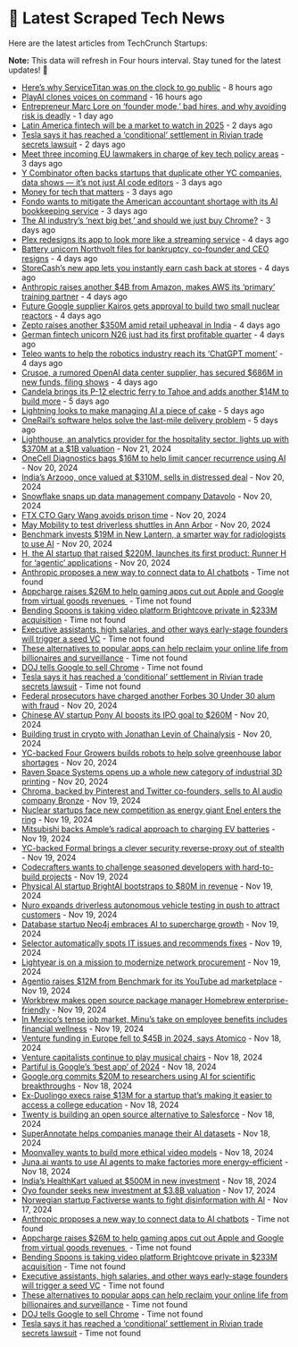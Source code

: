 
# 📰 Latest Scraped Tech News

Here are the latest articles from TechCrunch Startups:

**Note:** This data will refresh in Four hours interval. Stay tuned for the latest updates! 🔄
- [Here’s why ServiceTitan was on the clock to go public](https://techcrunch.com/2024/11/25/heres-why-servicetitan-was-on-the-clock-to-go-public/) - 8 hours ago
- [PlayAI clones voices on command](https://techcrunch.com/2024/11/25/playai-clones-voices-on-command/) - 16 hours ago
- [Entrepreneur Marc Lore on ‘founder mode,’ bad hires, and why avoiding risk is deadly](https://techcrunch.com/2024/11/24/entrepreneur-marc-lore-on-founder-mode-bad-hires-and-why-avoiding-risk-is-deadly/) - 1 day ago
- [Latin America fintech will be a market to watch in 2025](https://techcrunch.com/2024/11/24/latin-america-fintech-will-be-a-market-to-watch-in-2025/) - 2 days ago
- [Tesla says it has reached a ‘conditional’ settlement in Rivian trade secrets lawsuit](https://techcrunch.com/2024/11/23/tesla-says-it-has-reached-a-conditional-settlement-in-rivian-trade-secrets-lawsuit/) - 2 days ago
- [Meet three incoming EU lawmakers in charge of key tech policy areas](https://techcrunch.com/2024/11/23/meet-three-incoming-eu-lawmakers-in-charge-of-key-tech-policy-areas/) - 3 days ago
- [Y Combinator often backs startups that duplicate other YC companies, data shows — it’s not just AI code editors](https://techcrunch.com/2024/11/22/y-combinator-often-backs-startups-that-duplicate-other-yc-companies-data-shows-its-not-just-ai-code-editors/) - 3 days ago
- [Money for tech that matters](https://techcrunch.com/2024/11/22/money-for-tech-that-matters/) - 3 days ago
- [Fondo wants to mitigate the American accountant shortage with its AI bookkeeping service](https://techcrunch.com/2024/11/22/yc-backed-fondo-raises-funding-for-its-ai-powered-bookkeeping-and-taxes-platform/) - 3 days ago
- [The AI industry’s ‘next big bet,’ and should we just buy Chrome?](https://techcrunch.com/podcast/the-ai-industrys-next-big-bet-and-should-we-just-buy-chrome/) - 3 days ago
- [Plex redesigns its app to look more like a streaming service](https://techcrunch.com/2024/11/22/plex-redesigns-its-app-to-look-more-like-a-streaming-service/) - 4 days ago
- [Battery unicorn Northvolt files for bankruptcy, co-founder and CEO resigns](https://techcrunch.com/2024/11/22/battery-unicorn-northvolt-files-for-bankruptcy-co-founder-and-ceo-resigns/) - 4 days ago
- [StoreCash’s new app lets you instantly earn cash back at stores](https://techcrunch.com/2024/11/22/storecashs-new-app-lets-you-instantly-earn-cash-back-at-stores/) - 4 days ago
- [Anthropic raises another $4B from Amazon, makes AWS its ‘primary’ training partner](https://techcrunch.com/2024/11/22/anthropic-raises-an-additional-4b-from-amazon-makes-aws-its-primary-cloud-partner/) - 4 days ago
- [Future Google supplier Kairos gets approval to build two small nuclear reactors](https://techcrunch.com/2024/11/21/future-google-supplier-kairos-gets-approval-to-build-two-small-nuclear-reactors/) - 4 days ago
- [Zepto raises another $350M amid retail upheaval in India](https://techcrunch.com/2024/11/21/zepto-raises-another-350-million-amid-retail-upheaval-in-india/) - 4 days ago
- [German fintech unicorn N26 just had its first profitable quarter](https://techcrunch.com/2024/11/21/german-fintech-unicorn-n26-just-had-its-first-profitable-quarter/) - 4 days ago
- [Teleo wants to help the robotics industry reach its ‘ChatGPT moment’](https://techcrunch.com/2024/11/21/teleo-wants-to-help-the-robotics-industry-reach-its-chatgpt-moment/) - 4 days ago
- [Crusoe, a rumored OpenAI data center supplier, has secured $686M in new funds, filing shows](https://techcrunch.com/2024/11/21/crusoe-a-rumored-openai-data-center-supplier-has-secured-686m-in-new-funds-filing-shows/) - 4 days ago
- [Candela brings its P-12 electric ferry to Tahoe and adds another $14M to build more](https://techcrunch.com/2024/11/21/candela-brings-its-p-12-electric-ferry-to-tahoe-and-adds-another-14m-to-build-more/) - 5 days ago
- [Lightning looks to make managing AI a piece of cake](https://techcrunch.com/2024/11/21/lightning-ai-looks-to-make-managing-ai-a-piece-of-cake/) - 5 days ago
- [OneRail’s software helps solve the last-mile delivery problem](https://techcrunch.com/2024/11/21/onerails-software-helps-solve-the-last-mile-delivery-problem/) - 5 days ago
- [Lighthouse, an analytics provider for the hospitality sector, lights up with $370M at a $1B valuation](https://techcrunch.com/2024/11/21/lighthouse-an-analytics-provider-for-the-hospitality-sector-lights-up-with-370m-at-a-1b-valuation/) - Nov 21, 2024
- [OneCell Diagnostics bags $16M to help limit cancer recurrence using AI](https://techcrunch.com/2024/11/20/onecell-diagnostics-bags-16m-to-help-limit-cancer-recurrence-using-ai/) - Nov 20, 2024
- [India’s Arzooo, once valued at $310M, sells in distressed deal](https://techcrunch.com/2024/11/20/arzooo-once-valued-at-310m-sells-in-distressed-deal/) - Nov 20, 2024
- [Snowflake snaps up data management company Datavolo](https://techcrunch.com/2024/11/20/snowflake-snaps-up-data-management-company-datavolo/) - Nov 20, 2024
- [FTX CTO Gary Wang avoids prison time](https://techcrunch.com/2024/11/20/ftx-cto-gary-wang-avoids-prison-time/) - Nov 20, 2024
- [May Mobility to test driverless shuttles in Ann Arbor](https://techcrunch.com/2024/11/20/may-mobility-to-test-driverless-shuttles-in-ann-arbor/) - Nov 20, 2024
- [Benchmark invests $19M in New Lantern, a smarter way for radiologists to use AI](https://techcrunch.com/2024/11/20/benchmark-invests-19m-in-new-lantern-a-smarter-way-for-radiologists-to-use-ai/) - Nov 20, 2024
- [H, the AI startup that raised $220M, launches its first product: Runner H for ‘agentic’ applications](https://techcrunch.com/2024/11/20/h-the-ai-startup-that-raised-220m-launches-its-first-product-runner-h-for-agentic-applications/) - Nov 20, 2024
- [Anthropic proposes a new way to connect data to AI chatbots](https://techcrunch.com/2024/11/25/anthropic-proposes-a-way-to-connect-data-to-ai-chatbots/) - Time not found
- [Appcharge raises $26M to help gaming apps cut out Apple and Google from virtual goods revenues ](https://techcrunch.com/2024/11/25/appcharge-raises-26m-to-help-gaming-apps-cut-out-apple-and-google-from-virtual-goods-revenues/) - Time not found
- [Bending Spoons is taking video platform Brightcove private in $233M acquisition](https://techcrunch.com/2024/11/25/bending-spoons-is-taking-video-platform-brightcove-private-in-233m-acquisition/) - Time not found
- [Executive assistants, high salaries, and other ways early-stage founders will trigger a seed VC](https://techcrunch.com/2024/11/24/executive-assistants-high-salaries-and-other-ways-early-stage-founders-will-trigger-a-seed-vc/) - Time not found
- [These alternatives to popular apps can help reclaim your online life from billionaires and surveillance](https://techcrunch.com/2024/11/24/these-alternatives-to-popular-apps-can-help-reclaim-your-online-life-from-billionaires-and-surveillance/) - Time not found
- [DOJ tells Google to sell Chrome](https://techcrunch.com/2024/11/23/doj-tells-google-to-sell-chrome/) - Time not found
- [Tesla says it has reached a ‘conditional’ settlement in Rivian trade secrets lawsuit](https://techcrunch.com/2024/11/23/tesla-says-it-has-reached-a-conditional-settlement-in-rivian-trade-secrets-lawsuit/) - Time not found
- [Federal prosecutors have charged another Forbes 30 Under 30 alum with fraud](https://techcrunch.com/2024/11/20/federal-prosecutors-have-charged-another-forbes-30-under-30-alum-with-fraud/) - Nov 20, 2024
- [Chinese AV startup Pony AI boosts its IPO goal to $260M](https://techcrunch.com/2024/11/20/chinese-av-startup-pony-ai-boosts-its-ipo-goal-to-260m/) - Nov 20, 2024
- [Building trust in crypto with Jonathan Levin of Chainalysis](https://techcrunch.com/podcast/building-trust-in-crypto-with-jonathan-levin-of-chainalysis/) - Nov 20, 2024
- [YC-backed Four Growers builds robots to help solve greenhouse labor shortages](https://techcrunch.com/2024/11/20/yc-backed-four-growers-builds-robots-to-help-solve-greenhouse-labor-shortages/) - Nov 20, 2024
- [Raven Space Systems opens up a whole new category of industrial 3D printing](https://techcrunch.com/2024/11/20/raven-space-systems-opens-up-a-whole-new-category-of-industrial-3d-printing/) - Nov 20, 2024
- [Chroma, backed by Pinterest and Twitter co-founders, sells to AI audio company Bronze](https://techcrunch.com/2024/11/19/chroma-backed-by-pinterest-and-twitter-cofounders-sells-to-ai-audio-company-bronze/) - Nov 19, 2024
- [Nuclear startups face new competition as energy giant Enel enters the ring](https://techcrunch.com/2024/11/19/nuclear-startups-face-new-competition-as-energy-giant-enel-enters-the-ring/) - Nov 19, 2024
- [Mitsubishi backs Ample’s radical approach to charging EV batteries](https://techcrunch.com/2024/11/19/mitsubishi-backs-amples-radical-approach-to-charging-ev-batteries/) - Nov 19, 2024
- [YC-backed Formal brings a clever security reverse-proxy out of stealth](https://techcrunch.com/2024/11/19/formal-secures-access-to-databases-and-internal-applications-at-the-network-level/) - Nov 19, 2024
- [Codecrafters wants to challenge seasoned developers with hard-to-build projects](https://techcrunch.com/2024/11/19/codecrafters-wants-to-challenge-seasoned-developers-with-hard-to-build-projects/) - Nov 19, 2024
- [Physical AI startup BrightAI bootstraps to $80M in revenue](https://techcrunch.com/2024/11/19/physical-ai-startup-brightai-bootstraps-to-80m-in-revenue/) - Nov 19, 2024
- [Nuro expands driverless autonomous vehicle testing in push to attract customers](https://techcrunch.com/2024/11/19/nuro-expands-driverless-autonomous-vehicle-testing-in-push-to-attract-customers/) - Nov 19, 2024
- [Database startup Neo4j embraces AI to supercharge growth](https://techcrunch.com/2024/11/19/database-startup-neo4j-embraces-ai-to-supercharge-growth/) - Nov 19, 2024
- [Selector automatically spots IT issues and recommends fixes](https://techcrunch.com/2024/11/19/selector-automatically-spots-it-issues-and-recommends-fixes/) - Nov 19, 2024
- [Lightyear is on a mission to modernize network procurement](https://techcrunch.com/2024/11/19/lightyear-is-on-a-mission-to-modernize-network-procurement/) - Nov 19, 2024
- [Agentio raises $12M from Benchmark for its YouTube ad marketplace](https://techcrunch.com/2024/11/19/agentio-raises-12-million-from-benchmark-for-its-youtube-ad-marketplace/) - Nov 19, 2024
- [Workbrew makes open source package manager Homebrew enterprise-friendly](https://techcrunch.com/2024/11/19/workbrew-makes-open-source-package-manager-homebrew-enterprise-friendly/) - Nov 19, 2024
- [In Mexico’s tense job market, Minu’s take on employee benefits includes financial wellness](https://techcrunch.com/2024/11/19/in-mexicos-tense-job-market-minus-take-on-employee-benefits-includes-financial-wellness/) - Nov 19, 2024
- [Venture funding in Europe fell to $45B in 2024, says Atomico](https://techcrunch.com/2024/11/18/venture-funding-in-europe-in-2024-fell-to-45-billion-says-atomico/) - Nov 18, 2024
- [Venture capitalists continue to play musical chairs](https://techcrunch.com/2024/11/18/venture-capitalists-continue-to-play-musical-chairs/) - Nov 18, 2024
- [Partiful is Google’s ‘best app’ of 2024](https://techcrunch.com/2024/11/18/partiful-is-googles-best-app-of-2024/) - Nov 18, 2024
- [Google.org commits $20M to researchers using AI for scientific breakthroughs](https://techcrunch.com/2024/11/18/google-org-commits-20m-to-researchers-using-ai-for-scientific-breakthroughs/) - Nov 18, 2024
- [Ex-Duolingo execs raise $13M for a startup that’s making it easier to access a college education](https://techcrunch.com/2024/11/18/ex-duolingo-execs-raise-13m-to-launch-startup-democratize-access-to-college-education/) - Nov 18, 2024
- [Twenty is building an open source alternative to Salesforce](https://techcrunch.com/2024/11/18/twenty-is-building-an-open-source-alternative-to-salesforce/) - Nov 18, 2024
- [SuperAnnotate helps companies manage their AI datasets](https://techcrunch.com/2024/11/18/superannotate-helps-companies-manage-their-ai-data-sets/) - Nov 18, 2024
- [Moonvalley wants to build more ethical video models](https://techcrunch.com/2024/11/18/moonvalley-wants-to-build-more-ethical-video-models/) - Nov 18, 2024
- [Juna.ai wants to use AI agents to make factories more energy-efficient](https://techcrunch.com/2024/11/18/juna-ai-wants-to-use-ai-agents-to-make-factories-more-energy-efficient/) - Nov 18, 2024
- [India’s HealthKart valued at $500M in new investment](https://techcrunch.com/2024/11/18/india-healthkart-raises-153-million-in-new-funding/) - Nov 18, 2024
- [Oyo founder seeks new investment at $3.8B valuation](https://techcrunch.com/2024/11/17/oyo-founder-seeks-new-investment-at-3-8-billion-valuation/) - Nov 17, 2024
- [Norwegian startup Factiverse wants to fight disinformation with AI](https://techcrunch.com/2024/11/17/norwegian-startup-factiverse-wants-to-fight-disinformation-with-ai/) - Nov 17, 2024
- [Anthropic proposes a new way to connect data to AI chatbots](https://techcrunch.com/2024/11/25/anthropic-proposes-a-way-to-connect-data-to-ai-chatbots/) - Time not found
- [Appcharge raises $26M to help gaming apps cut out Apple and Google from virtual goods revenues ](https://techcrunch.com/2024/11/25/appcharge-raises-26m-to-help-gaming-apps-cut-out-apple-and-google-from-virtual-goods-revenues/) - Time not found
- [Bending Spoons is taking video platform Brightcove private in $233M acquisition](https://techcrunch.com/2024/11/25/bending-spoons-is-taking-video-platform-brightcove-private-in-233m-acquisition/) - Time not found
- [Executive assistants, high salaries, and other ways early-stage founders will trigger a seed VC](https://techcrunch.com/2024/11/24/executive-assistants-high-salaries-and-other-ways-early-stage-founders-will-trigger-a-seed-vc/) - Time not found
- [These alternatives to popular apps can help reclaim your online life from billionaires and surveillance](https://techcrunch.com/2024/11/24/these-alternatives-to-popular-apps-can-help-reclaim-your-online-life-from-billionaires-and-surveillance/) - Time not found
- [DOJ tells Google to sell Chrome](https://techcrunch.com/2024/11/23/doj-tells-google-to-sell-chrome/) - Time not found
- [Tesla says it has reached a ‘conditional’ settlement in Rivian trade secrets lawsuit](https://techcrunch.com/2024/11/23/tesla-says-it-has-reached-a-conditional-settlement-in-rivian-trade-secrets-lawsuit/) - Time not found